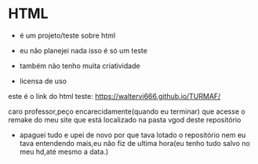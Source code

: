 # HTML

 - é um projeto/teste sobre html 
 
 - eu não planejei nada isso é só um teste
 
 - também não tenho muita criatividade
 
 - licensa de uso 
 
 este é o link do html teste: https://waltervi666.github.io/TURMAF/
 
 caro professor,peço encarecidamente(quando eu terminar) que acesse o remake do meu site que está localizado na pasta vgod deste repositório
 
 - apaguei tudo e upei de novo por que tava lotado o repositório nem eu tava entendendo mais,eu não fiz de ultima hora(eu tenho tudo salvo no meu hd,até mesmo a data.)
